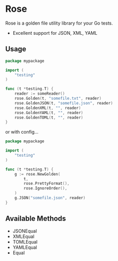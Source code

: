 # Rose 

Rose is a golden file utility library for your Go tests.

- Excellent support for JSON, XML, YAML


## Usage

```go
package mypackage

import (
	"testing"
)

func (t *testing.T) {
	reader := someReader()
	rose.Golden(t, "somefile.txt", reader)
	rose.GoldenJSON(t, "somefile.json", reader)
	rose.GoldenXML(t, "", reader)
	rose.GoldenYAML(t, "", reader)
	rose.GoldenTOML(t, "", reader)
}
```

or with config...

```go
package mypackage

import (
	"testing"
)

func (t *testing.T) {
    g := rose.NewGolden(
        t, 
        rose.PrettyFormat(),
        rose.IgnoreOrder(),
    )
    g.JSON("somefile.json", reader)
}
```

## Available Methods

- JSONEqual
- XMLEqual
- TOMLEqual
- YAMLEqual
- Equal